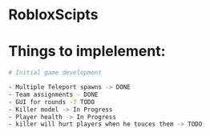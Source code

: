 # RobloxScipts

# Things to implelement: 
```bash
# Initial game development

- Multiple Teleport spawns -> DONE
- Team assignments - DONE
- GUI for rounds -? TODO
- Killer model -> In Progress
- Player health -> In Progress
- killer will hurt players when he touces them -> TODO
```
